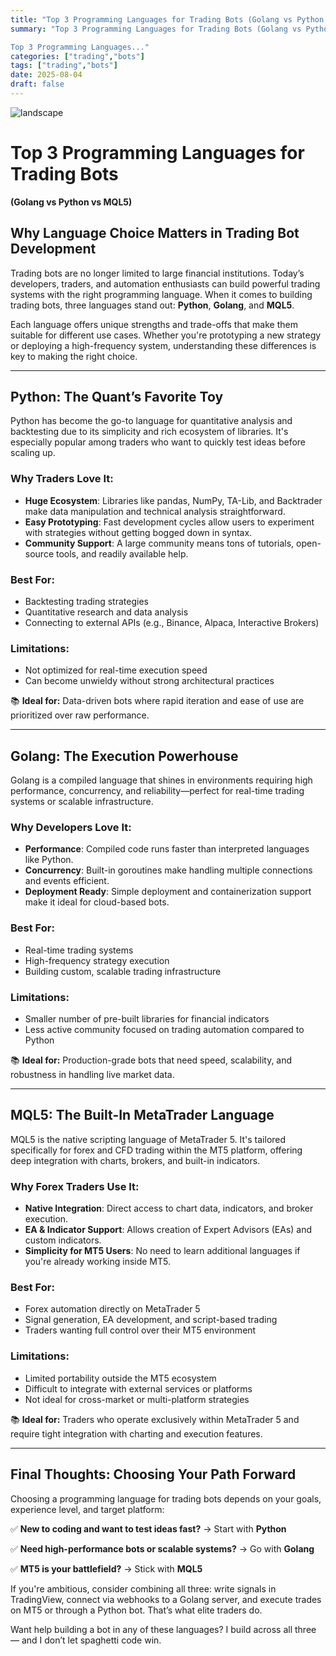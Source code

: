 ```yaml
---
title: "Top 3 Programming Languages for Trading Bots (Golang vs Python vs MQL5)"
summary: "Top 3 Programming Languages for Trading Bots (Golang vs Python vs MQL5)

Top 3 Programming Languages..."
categories: ["trading","bots"]
tags: ["trading","bots"]
date: 2025-08-04
draft: false
---
```

![landscape](cover.jpg "Photos by nenjo")
# Top 3 Programming Languages for Trading Bots  
**(Golang vs Python vs MQL5)**

## Why Language Choice Matters in Trading Bot Development

Trading bots are no longer limited to large financial institutions. Today’s developers, traders, and automation enthusiasts can build powerful trading systems with the right programming language. When it comes to building trading bots, three languages stand out: **Python**, **Golang**, and **MQL5**.

Each language offers unique strengths and trade-offs that make them suitable for different use cases. Whether you're prototyping a new strategy or deploying a high-frequency system, understanding these differences is key to making the right choice.

---

## Python: The Quant’s Favorite Toy

Python has become the go-to language for quantitative analysis and backtesting due to its simplicity and rich ecosystem of libraries. It's especially popular among traders who want to quickly test ideas before scaling up.

### Why Traders Love It:
- **Huge Ecosystem**: Libraries like pandas, NumPy, TA-Lib, and Backtrader make data manipulation and technical analysis straightforward.
- **Easy Prototyping**: Fast development cycles allow users to experiment with strategies without getting bogged down in syntax.
- **Community Support**: A large community means tons of tutorials, open-source tools, and readily available help.

### Best For:
- Backtesting trading strategies
- Quantitative research and data analysis
- Connecting to external APIs (e.g., Binance, Alpaca, Interactive Brokers)

### Limitations:
- Not optimized for real-time execution speed
- Can become unwieldy without strong architectural practices

📚 **Ideal for:** Data-driven bots where rapid iteration and ease of use are prioritized over raw performance.

---

## Golang: The Execution Powerhouse

Golang is a compiled language that shines in environments requiring high performance, concurrency, and reliability—perfect for real-time trading systems or scalable infrastructure.

### Why Developers Love It:
- **Performance**: Compiled code runs faster than interpreted languages like Python.
- **Concurrency**: Built-in goroutines make handling multiple connections and events efficient.
- **Deployment Ready**: Simple deployment and containerization support make it ideal for cloud-based bots.

### Best For:
- Real-time trading systems
- High-frequency strategy execution
- Building custom, scalable trading infrastructure

### Limitations:
- Smaller number of pre-built libraries for financial indicators
- Less active community focused on trading automation compared to Python

📚 **Ideal for:** Production-grade bots that need speed, scalability, and robustness in handling live market data.

---

## MQL5: The Built-In MetaTrader Language

MQL5 is the native scripting language of MetaTrader 5. It's tailored specifically for forex and CFD trading within the MT5 platform, offering deep integration with charts, brokers, and built-in indicators.

### Why Forex Traders Use It:
- **Native Integration**: Direct access to chart data, indicators, and broker execution.
- **EA & Indicator Support**: Allows creation of Expert Advisors (EAs) and custom indicators.
- **Simplicity for MT5 Users**: No need to learn additional languages if you're already working inside MT5.

### Best For:
- Forex automation directly on MetaTrader 5
- Signal generation, EA development, and script-based trading
- Traders wanting full control over their MT5 environment

### Limitations:
- Limited portability outside the MT5 ecosystem
- Difficult to integrate with external services or platforms
- Not ideal for cross-market or multi-platform strategies

📚 **Ideal for:** Traders who operate exclusively within MetaTrader 5 and require tight integration with charting and execution features.

---

## Final Thoughts: Choosing Your Path Forward

Choosing a programming language for trading bots depends on your goals, experience level, and target platform:

✅ **New to coding and want to test ideas fast?** → Start with **Python**

✅ **Need high-performance bots or scalable systems?** → Go with **Golang**

✅ **MT5 is your battlefield?** → Stick with **MQL5**

If you're ambitious, consider combining all three: write signals in TradingView, connect via webhooks to a Golang server, and execute trades on MT5 or through a Python bot. That’s what elite traders do.

Want help building a bot in any of these languages? I build across all three — and I don’t let spaghetti code win.
    